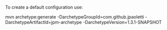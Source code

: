 To create a default configuration use:

mvn archetype:generate -DarchetypeGroupId=com.github.jpaoletti -DarchetypeArtifactId=jpm-archetype -DarchetypeVersion=1.3.1-SNAPSHOT